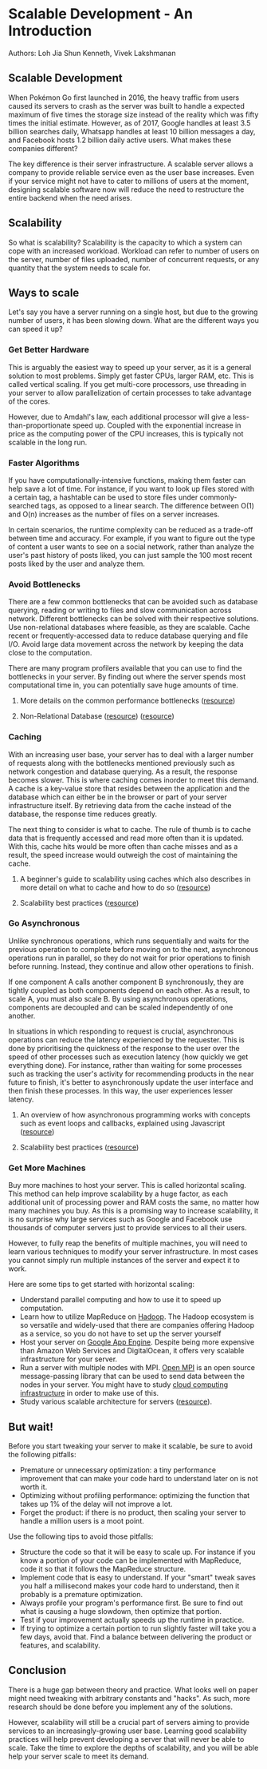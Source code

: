 # Scalable Development - An Introduction

Authors: Loh Jia Shun Kenneth, Vivek Lakshmanan

## Scalable Development
When Pokémon Go first launched in 2016, the heavy traffic from users caused its servers to crash as the server was built to handle a expected maximum of five times the storage size instead of the reality which was fifty times the initial estimate. However, as of 2017, Google handles at least 3.5 billion searches daily, Whatsapp handles at least 10 billion messages a day, and Facebook hosts 1.2 billion daily active users. What makes these companies different?

The key difference is their server infrastructure. A scalable server allows a company to provide reliable service even as the user base increases. Even if your service might not have to cater to millions of users at the moment, designing scalable software now will reduce the need to restructure the entire backend when the need arises.

## Scalability

So what is scalability? Scalability is the capacity to which a system can cope with an increased workload. Workload can refer to number of users on the server, number of files uploaded, number of concurrent requests, or any quantity that the system needs to scale for.

## Ways to scale

Let's say you have a server running on a single host, but due to the growing number of users, it has been slowing down. What are the different ways you can speed it up?

### Get Better Hardware

This is arguably the easiest way to speed up your server, as it is a general solution to most problems. Simply get faster CPUs, larger RAM, etc. This is called vertical scaling. If you get multi-core processors, use threading in your server to allow parallelization of certain processes to take advantage of the cores.

However, due to Amdahl's law, each additional processor will give a less-than-proportionate speed up. Coupled with the exponential increase in price as the computing power of the CPU increases, this is typically not scalable in the long run.

### Faster Algorithms

If you have computationally-intensive functions, making them faster can help save a lot of time. For instance, if you want to look up files stored with a certain tag, a hashtable can be used to store files under commonly-searched tags, as opposed to a linear search. The difference between O(1) and O(n) increases as the number of files on a server increases.

In certain scenarios, the runtime complexity can be reduced as a trade-off between time and accuracy. For example, if you want to figure out the type of content a user wants to see on a social network, rather than analyze the user's past history of posts liked, you can just sample the 100 most recent posts liked by the user and analyze them.

### Avoid Bottlenecks

There are a few common bottlenecks that can be avoided such as database querying, reading or writing to files and slow communication across network. Different bottlenecks can be solved with their respective solutions. Use non-relational databases where feasible, as they are scalable. Cache recent or frequently-accessed data to reduce database querying and file I/O. Avoid large data movement across the network by keeping the data close to the computation.

There are many program profilers available that you can use to find the bottlenecks in your server. By finding out where the server spends most computational time in, you can potentially save huge amounts of time.

1. More details on the common performance bottlenecks ([resource](https://www.apicasystem.com/blog/5-common-performance-bottlenecks))

1. Non-Relational Database ([resource](http://www.jamesserra.com/archive/2015/08/relational-databases-vs-non-relational-databases)) ([resource](https://www.pluralsight.com/blog/software-development/relational-non-relational-databases))

### Caching
With an increasing user base, your server has to deal with a larger number of requests along with the bottlenecks mentioned previously such as network congestion and database querying. As a result, the response becomes slower. This is where caching comes inorder to meet this demand. A cache is a key-value store that resides between the application and the database which can either be in the browser or part of your server infrastructure itself. By retrieving data from the cache instead of the database, the response time reduces greatly.

The next thing to consider is what to cache. The rule of thumb is to cache data that is frequently accessed and read more often than it is updated. With this, cache hits would be more often than cache misses and as a result, the speed increase would outweigh the cost of maintaining the cache.  

1. A beginner's guide to scalability using caches which also describes in more detail on what to cache and how to do so ([resource](http://www.lecloud.net/post/9246290032/scalability-for-dummies-part-3-cache))

1. Scalability best practices ([resource](https://www.infoq.com/articles/ebay-scalability-best-practices))

### Go Asynchronous 
Unlike synchronous operations, which runs sequentially and waits for the previous operation to complete before moving on to the next, asynchronous operations run in parallel, so they do not wait for prior operations to finish before running. Instead, they continue and allow other operations to finish.

If one component A calls another component B synchronously, they are tightly coupled as both components depend on each other. As a result, to scale A, you must also scale B. By using asynchronous operations, components are decoupled and can be scaled independently of one another.

In situations in which responding to request is crucial, asynchronous operations can reduce the latency experienced by the requester. This is done by prioritising the quickness of the response to the user over the speed of other processes such as execution latency (how quickly we get everything done). For instance, rather than waiting for some processes such as tracking the user's activity for recommending products in the near future to finish, it's better to asynchronously update the user interface and then finish these processes. In this way, the user experiences lesser latency.

1. An overview of how asynchronous programming works with concepts such as event loops and callbacks, explained using Javascript  ([resource](https://www.youtube.com/watch?time_continue=2&v=8aGhZQkoFbQ))

1. Scalability best practices ([resource](https://www.infoq.com/articles/ebay-scalability-best-practices))  

### Get More Machines

Buy more machines to host your server. This is called horizontal scaling. This method can help improve scalability by a huge factor, as each additional unit of processing power and RAM costs the same, no matter how many machines you buy. As this is a promising way to increase scalability, it is no surprise why large services such as Google and Facebook use thousands of computer servers just to provide services to all their users.

However, to fully reap the benefits of multiple machines, you will need to learn various techniques to modify your server infrastructure. In most cases you cannot simply run multiple instances of the server and expect it to work.

Here are some tips to get started with horizontal scaling:
- Understand parallel computing and how to use it to speed up computation.
- Learn how to utilize MapReduce on [Hadoop](https://www.tutorialspoint.com/hadoop/index.htm). The Hadoop ecosystem is so versatile and widely-used that there are companies offering Hadoop as a service, so you do not have to set up the server yourself
- Host your server on [Google App Engine](https://cloud.google.com/appengine/docs). Despite being more expensive than Amazon Web Services and DigitalOcean, it offers very scalable infrastructure for your server.
- Run a server with multiple nodes with MPI. [Open MPI](https://www.open-mpi.org) is an open source message-passing library that can be used to send data between the nodes in your server. You might have to study [cloud computing infrastructure](http://whatiscloud.com/basic_concepts_and_terminology/it_resource) in order to make use of this.
- Study various scalable architecture for servers ([resource](http://srinathsview.blogspot.sg/2011/10/list-of-known-scalable-architecture.html)).

## But wait!

Before you start tweaking your server to make it scalable, be sure to avoid the following pitfalls:
- Premature or unnecessary optimization: a tiny performance improvement that can make your code hard to understand later on is not worth it.
- Optimizing without profiling performance: optimizing the function that takes up 1% of the delay will not improve a lot.
- Forget the product: if there is no product, then scaling your server to handle a million users is a moot point.

Use the following tips to avoid those pitfalls:
- Structure the code so that it will be easy to scale up. For instance if you know a portion of your code can be implemented with MapReduce, code it so that it follows the MapReduce structure.
- Implement code that is easy to understand. If your "smart" tweak saves you half a millisecond makes your code hard to understand, then it probably is a premature optimization.
- Always profile your program's performance first. Be sure to find out what is causing a huge slowdown, then optimize that portion.
- Test if your improvement actually speeds up the runtime in practice.
- If trying to optimize a certain portion to run slightly faster will take you a few days, avoid that. Find a balance between delivering the product or features, and scalability.

## Conclusion

There is a huge gap between theory and practice. What looks well on paper might need tweaking with arbitrary constants and "hacks". As such, more research should be done before you implement any of the solutions.

However, scalability will still be a crucial part of servers aiming to provide services to an increasingly-growing user base. Learning good scalability practices will help prevent developing a server that will never be able to scale. Take the time to explore the depths of scalability, and you will be able help your server scale to meet its demand.